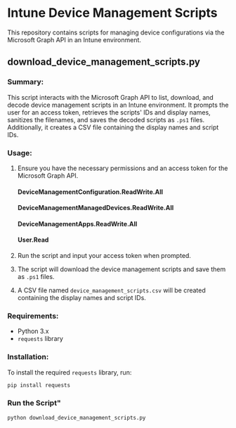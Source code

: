 # Intune Device Management Scripts

This repository contains scripts for managing device configurations via the Microsoft Graph API in an Intune environment.

## download_device_management_scripts.py

### Summary:
This script interacts with the Microsoft Graph API to list, download, and decode device management scripts in an Intune environment. It prompts the user for an access token, retrieves the scripts' IDs and display names, sanitizes the filenames, and saves the decoded scripts as `.ps1` files. Additionally, it creates a CSV file containing the display names and script IDs.

### Usage:
1. Ensure you have the necessary permissions and an access token for the Microsoft Graph API. 
	#### DeviceManagementConfiguration.ReadWrite.All
	#### DeviceManagementManagedDevices.ReadWrite.All
	#### DeviceManagementApps.ReadWrite.All
	#### User.Read
	
2. Run the script and input your access token when prompted.
3. The script will download the device management scripts and save them as `.ps1` files.
4. A CSV file named `device_management_scripts.csv` will be created containing the display names and script IDs.

### Requirements:
- Python 3.x
- `requests` library

### Installation:
To install the required `requests` library, run:
```sh
pip install requests
```

### Run the Script"
```sh
python download_device_management_scripts.py
```
